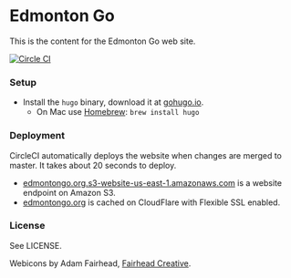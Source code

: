 Edmonton Go
===========

This is the content for the Edmonton Go web site.

[![Circle CI](https://circleci.com/gh/edmontongo/edmontongo.org.svg?style=svg)](https://circleci.com/gh/edmontongo/edmontongo.org)

### Setup

* Install the `hugo` binary, download it at [gohugo.io](https://gohugo.io/).
  * On Mac use [Homebrew](https://brew.sh/): `brew install hugo`

### Deployment

CircleCI automatically deploys the website when changes are merged to master. It takes about 20 seconds to deploy.

* [edmontongo.org.s3-website-us-east-1.amazonaws.com](http://edmontongo.org.s3-website-us-east-1.amazonaws.com/) is a website endpoint on Amazon S3.
* [edmontongo.org](https://edmontongo.org/) is cached on CloudFlare with Flexible SSL enabled.

### License

See LICENSE.

Webicons by Adam Fairhead, [Fairhead Creative](http://fairheadcreative.com/).
